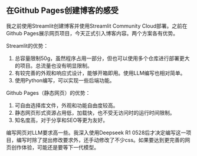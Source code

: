 ## 在Github Pages创建博客的感受

我之前使用Streamlit创建博客并使用Streamlit Community Cloud部署。之前在Github Pages展示网页项目，今天正式引入博客内容。两个方案各有优势。

Streamlit的优势：
1. 总容量限制50g，虽然程序占用一部分，但也可以使用多个仓库进行部署更大的项目。总流量也没有明显限制。
2. 有较完善的外观和响应式设计，能够开箱即用。使用LLM编写也相对简单。
3. 使用Python编写，可以实现一些后端功能。

Github Pages（静态网页）的优势：
1. 可自由选择库文件，外观和功能自由度较高。
2. 静态网页形式资源占用低，加载快，也不受无访问时的运行时间限制。
3. 知名度高，对于分享和SEO等更为友好。

编写网页对LLM要求高一些。我深入使用Deepseek R1 0528后才决定编写这一项目，编写时除了提出修改要求外，还手动修改了不少css。如果要达到更完善的网页创作体验，可能还是要等下一代模型。